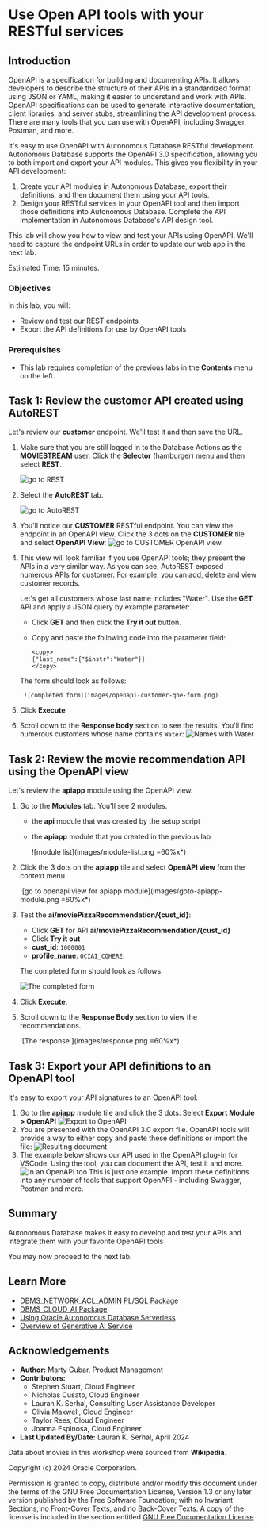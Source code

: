 # Use Open API tools with your RESTful services

## Introduction
OpenAPI is a specification for building and documenting APIs. It allows developers to describe the structure of their APIs in a standardized format using JSON or YAML, making it easier to understand and work with APIs. OpenAPI specifications can be used to generate interactive documentation, client libraries, and server stubs, streamlining the API development process. There are many tools that you can use with OpenAPI, including Swagger, Postman, and more. 

It's easy to use OpenAPI with Autonomous Database RESTful development. Autonomous Database supports the OpenAPI 3.0 specification, allowing you to both import and export your API modules. This gives you flexibility in your API development:
1. Create your API modules in Autonomous Database, export their definitions, and then document them using your API tools.
2. Design your RESTful services in your OpenAPI tool and then import those definitions into Autonomous Database. Complete the API implementation in Autonomous Database's API design tool.

This lab will show you how to view and test your APIs using OpenAPI. We'll need to capture the endpoint URLs in order to update our web app in the next lab.

Estimated Time: 15 minutes.

### Objectives

In this lab, you will:

* Review and test our REST endpoints
* Export the API definitions for use by OpenAPI tools

### Prerequisites

- This lab requires completion of the previous labs in the **Contents** menu on the left.

## Task 1: Review the customer API created using AutoREST
Let's review our **customer** endpoint. We'll test it and then save the URL.

1. Make sure that you are still logged in to the Database Actions as the **MOVIESTREAM** user. Click the **Selector** (hamburger) menu and then select **REST**.

    ![go to REST](./images/go-to-rest.png)

2. Select the **AutoREST** tab.

    ![go to AutoREST](./images/go-to-autorest.png)

3. You'll notice our **CUSTOMER** RESTful endpoint. You can view the endpoint in an OpenAPI view. Click the 3 dots on the **CUSTOMER** tile and select **OpenAPI View**:
    ![go to CUSTOMER OpenAPI view](images/openapi-customer-apis.png)

4. This view will look familiar if you use OpenAPI tools; they present the APIs in a very similar way. As you can see, AutoREST exposed numerous APIs for customer. For example, you can add, delete and view customer records. 

    Let's get all customers whose last name includes "Water". Use the **GET** API and apply a JSON query by example parameter:
    - Click **GET** and then click the **Try it out** button.
    - Copy and paste the following code into the parameter field:

        ```
        <copy>
        {"last_name":{"$instr":"Water"}}
        </copy>
        ```
    The form should look as follows:

        ![completed form](images/openapi-customer-qbe-form.png)

5. Click **Execute**

6. Scroll down to the **Response body** section to see the results. You'll find numerous customers whose name contains `Water`:
    ![Names with Water](images/openapi-water-results.png)

## Task 2: Review the movie recommendation API using the OpenAPI view

Let's review the **apiapp** module using the OpenAPI view.

1. Go to the **Modules** tab. You'll see 2 modules.

    - the **api** module that was created by the setup script
    - the **apiapp** module that you created in the previous lab

        ![module list](images/module-list.png =60%x*)

2. Click the 3 dots on the **apiapp** tile and select **OpenAPI view** from the context menu.

    ![go to openapi view for apiapp module](images/goto-apiapp-module.png =60%x*)

3. Test the **ai/moviePizzaRecommendation/{cust_id}**:
    - Click **GET** for API **ai/moviePizzaRecommendation/{cust_id}**
    - Click **Try it out**
    - **cust_id**: `1000001`
    - **profile_name**: `OCIAI_COHERE`.
    
    The completed form should look as follows.

    ![The completed form](images/openapi-movie-recommendation-form.png)
    
4. Click **Execute**.

5. Scroll down to the **Response Body** section to view the recommendations.

    ![The response.](images/response.png =60%x*)

## Task 3: Export your API definitions to an OpenAPI tool
It's easy to export your API signatures to an OpenAPI tool.

1. Go to the **apiapp** module tile and click the 3 dots. Select **Export Module > OpenAPI**
    ![Export to OpenAPI](./images/openapi-export-module.png)
2. You are presented with the OpenAPI 3.0 export file. OpenAPI tools will provide a way to either copy and paste these definitions or import the file:
    ![Resulting document](./images/export-results.png)
3. The example below shows our API used in the OpenAPI plug-in for VSCode. Using the tool, you can document the API, test it and more. 
    ![In an OpenAPI too](./images/openapi-tool-example.png)
    This is just one example. Import these definitions into any number of tools that support OpenAPI - including Swagger, Postman and more.

## Summary    
Autonomous Database makes it easy to develop and test your APIs and integrate them with your favorite OpenAPI tools

You may now proceed to the next lab.

## Learn More
* [DBMS\_NETWORK\_ACL\_ADMIN PL/SQL Package](https://docs.oracle.com/en/database/oracle/oracle-database/19/arpls/DBMS_NETWORK_ACL_ADMIN.html#GUID-254AE700-B355-4EBC-84B2-8EE32011E692)
* [DBMS\_CLOUD\_AI Package](https://docs.oracle.com/en-us/iaas/autonomous-database-serverless/doc/dbms-cloud-ai-package.html)
* [Using Oracle Autonomous Database Serverless](https://docs.oracle.com/en/cloud/paas/autonomous-database/adbsa/index.html)
* [Overview of Generative AI Service](https://docs.oracle.com/en-us/iaas/Content/generative-ai/overview.htm)

## Acknowledgements

* **Author:** Marty Gubar, Product Management
* **Contributors:**
    * Stephen Stuart, Cloud Engineer
    * Nicholas Cusato, Cloud Engineer
    * Lauran K. Serhal, Consulting User Assistance Developer
    * Olivia Maxwell, Cloud Engineer
    * Taylor Rees, Cloud Engineer
    * Joanna Espinosa, Cloud Engineer
* **Last Updated By/Date:** Lauran K. Serhal, April 2024

Data about movies in this workshop were sourced from **Wikipedia**.

Copyright (c) 2024 Oracle Corporation.

Permission is granted to copy, distribute and/or modify this document
under the terms of the GNU Free Documentation License, Version 1.3
or any later version published by the Free Software Foundation;
with no Invariant Sections, no Front-Cover Texts, and no Back-Cover Texts.
A copy of the license is included in the section entitled [GNU Free Documentation License](files/gnu-free-documentation-license.txt)
